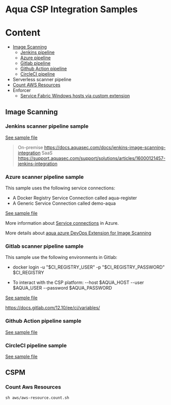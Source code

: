 # Aqua CSP Integration Samples

# Content

* [Image Scanning](#image-scanning)
  * [Jenkins pipeline](#jenkins-scanner-pipeline-sample)
  * [Azure pipeline](#azure-scanner-pipeline-sample)
  * [Gitlab pipeline](#gitlab-scanner-pipeline-sample)
  * [Github Action pipeline](#github-action-pipeline-sample)
  * [CircleCI pipeline](#circleci-pipeline-sample)
* Serverless scanner pipeline
* [Count AWS Resources](#count-aws-resources)
* Enforcer
  * [Service Fabric Windows hosts via custom extension](./service-fabric-install/ServiceFabricInstall.ps1)

## Image Scanning
### Jenkins scanner pipeline sample

[See sample file](./aqua-scanner/mongo.pipeline)

> On-premise https://docs.aquasec.com/docs/jenkins-image-scanning-integration
> SaaS https://support.aquasec.com/support/solutions/articles/16000121457-jenkins-integration
### Azure scanner pipeline sample

This sample uses the following service connections:
- A Docker Registry Service Connection called aqua-register
- A Generic Service Connection called demo-aqua

[See sample file](azure-pipelines.yml)

More information about [Service connections](https://docs.microsoft.com/en-us/azure/devops/pipelines/library/service-endpoints?view=azure-devops&tabs=yaml) in Azure.

More details about [aqua azure DevOps Extension for Image Scanning](https://docs.aquasec.com/docs/azure-devops-image-scanning-integration#use-the-extension-to-scan-images)

### Gitlab scanner pipeline sample

This sample use the following environments in Gitlab:

- docker login -u "$CI_REGISTRY_USER" -p "$CI_REGISTRY_PASSWORD" $CI_REGISTRY

- To interact with the CSP
platform:  --host $AQUA_HOST --user $AQUA_USER --password  $AQUA_PASSWORD

[See sample file](.gitlab-ci.yml)

https://docs.gitlab.com/12.10/ee/ci/variables/

### Github Action pipeline sample

[See sample file](.github/workflows/scanner.yaml)

### CircleCI pipeline sample

[See sample file](.circleci/config.yml)

## CSPM
### Count Aws Resources
`sh aws/aws-resource.count.sh`
